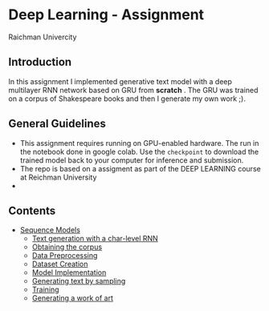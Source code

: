 # Deep Learning - Assignment

Raichman Univercity

## Introduction

In this assignment I implemented generative text model with a deep multilayer RNN network based on GRU from **scratch** . The GRU was trained
on a corpus of Shakespeare books and then I generate my own work ;).

## General Guidelines

- This assignment requires running on GPU-enabled hardware. The run in the notebook done in google colab. Use the `checkpoint` to download the trained model back to your computer for inference and submission.
- The repo is based on a assigment as part of the DEEP LEARNING course at Reichman University
- 
## Contents
- [Sequence Models](#part1)
    - [Text generation with a char-level RNN](#part1_1)
    - [Obtaining the corpus](#part1_2)
    - [Data Preprocessing](#part1_3)
    - [Dataset Creation](#part1_4)
    - [Model Implementation](#part1_5)
    - [Generating text by sampling](#part1_6)
    - [Training](#part1_7)
    - [Generating a work of art](#part1_8)
